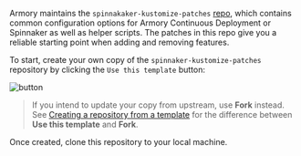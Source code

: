 Armory maintains the `spinnakaker-kustomize-patches` [repo](https://github.com/armory/spinnaker-kustomize-patches), which contains common configuration options for Armory Continuous Deployment or Spinnaker as well as helper scripts. The patches in this repo give you a reliable starting point when adding and removing features.

To start, create your own copy of the `spinnaker-kustomize-patches` repository
by clicking the `Use this template` button:

![button](/images/kustomize-patches-repo-clone.png)

>If you intend to update your copy from upstream, use **Fork** instead. See [Creating a repository from a template](https://docs.github.com/en/github/creating-cloning-and-archiving-repositories/creating-a-repository-from-a-template) for the difference between **Use this template** and **Fork**.

Once created, clone this repository to your local machine.
